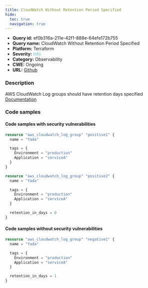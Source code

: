```yaml
---
title: CloudWatch Without Retention Period Specified
hide:
  toc: true
  navigation: true
---
```


<style>
  .highlight .hll {
    background-color: #ff171742;
  }
  .md-content {
    max-width: 1100px;
    margin: 0 auto;
  }
</style>

-   **Query id:** ef0b316a-211e-42f1-888e-64efe172b755
-   **Query name:** CloudWatch Without Retention Period Specified
-   **Platform:** Terraform
-   **Severity:** <span style="color:#5bc0de">Info</span>
-   **Category:** Observability
-   **CWE:** Ongoing
-   **URL:** [Github](https://github.com/DataDog/kics/tree/master/assets/queries/terraform/aws/cloudwatch_without_retention_period_specified)

### Description
AWS CloudWatch Log groups should have retention days specified<br>
[Documentation](https://registry.terraform.io/providers/hashicorp/aws/latest/docs/resources/cloudwatch_log_group)

### Code samples
#### Code samples with security vulnerabilities
```tf title="Positive test num. 1 - tf file" hl_lines="1 18"
resource "aws_cloudwatch_log_group" "positive1" {
  name = "Yada"

  tags = {
    Environment = "production"
    Application = "serviceA"
  }
}

resource "aws_cloudwatch_log_group" "positive2" {
  name = "Yada"

  tags = {
    Environment = "production"
    Application = "serviceA"
  }

  retention_in_days = 0
}

```


#### Code samples without security vulnerabilities
```tf title="Negative test num. 1 - tf file"
resource "aws_cloudwatch_log_group" "negative1" {
  name = "Yada"

  tags = {
    Environment = "production"
    Application = "serviceA"
  }

  retention_in_days = 1
}

```
